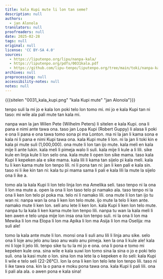 ```yaml
---
title: kala Kupi mute li lon tan seme?
description: null
authors:
  - jan Alonola
translators: null
proofreaders: null
date: 2025-02-28
tags: null
original: null
license: 'CC BY-SA 4.0'
sources:
  - https://liputenpo.org/lipu/nanpa-kala/
  - https://liputenpo.org/pdfs/0031kala.pdf
  - https://github.com/lipu-tenpo/liputenpo.org/tree/main/toki/nanpa-kala
archives: null
preprocessing: null
accessibility-notes: null
notes: null
---
```


{{{sitelen "0031_kala_kupi.png" "kala Kupi mute" "jan Alonola"}}}

tenpo suli la mi jo e kala lon poki telo lon tomo mi. mi jo e kala Kupi tan ni taso: mi wile ala pali mute tan kala mi. 

nanpa wan la jan Wilen Pete (Wilhelm Peters) li sitelen e kala Kupi. ona li pana e nimi ante tawa ona. taso jan Lopa Kupi (Robert Guppy) li alasa li poki e ona li pana e ona tawa tomo sona pi ma Lonton. ma ni la jan li kama sona e kala ni li pana e nimi Kupi tawa ona.
kala Kupi mute li lon. ni la jan li toki kin e kala pi mute suli (1,000,000). ona mute li lon tan ijo mute. kala meli en kala mije li ante lukin. kala meli li pimeja walo li suli. kala mije li kule a li lili. sike kule en linja kule li lon selo ona. kala mute li open lon sike mama. taso kala Kupi li kepeken ala e sike mama. kala lili li kama tan sijelo pi kala meli. kala tu li ken kama mute lon tenpo lili. ni li pona tan ni: jan li ken pali e kala sin. taso ni li ike kin tan ni: kala tu pi mama sama li pali e kala lili la mute la sijelo ona li ike a. 

tomo ala la kala Kupi li lon telo linja lon ma Amelika seli. taso tenpo ni la ona li lon ma mute a. open la ona li lon taso telo pi namako ala. taso tenpo ni la ona li ken lon telo pi poka ma. telo ni li namako lili. ona mute li lon tan ijo tu wan ni: nanpa wan la ona li ken lon telo mute. ijo mute la telo li ken ante. namako mute li ken lon. seli anu lete li ken lon. kala Kupi li ken lon telo mute. nanpa tu la kala li ken kama mute lon tenpo lili. nanpa tu wan la kala meli li ken awen e telo unpa mije lon insa ona lon tenpo suli. ni la ona li lon ma Mewika li lon ma Elopa li lon ma Apika li lon ma Asija li lon ma Oselija: ma suli ale!

tomo la kala ante mute li lon. monsi ona li suli anu lili li linja anu sike. selo ona li loje anu jelo anu laso anu walo anu pimeja. ken la ona li kule ale! kala mi li loje li jelo lili. tenpo sike tu tu la mi jo e ona. ona li pona e tomo mi kepeken kule ona. sina wile e kala suwi lon tomo sina la sina o jo e poki telo suli. ona la kasi mute o lon. sina lon ma lete la o kepeken e ilo seli: kala Kupi li wile e telo seli (22-26°C). lon la ona li ken lon telo lete lon tenpo lili. taso ni li ike tawa ona. kin la o pana e moku pona tawa ona. kala Kupi li pali lili. ona li pali ala ala. o awen pona e kala sina!